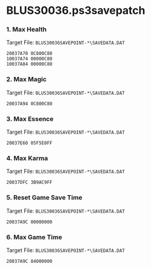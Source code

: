 # BLUS30036.ps3savepatch

### 1. Max Health

Target File: `BLUS30036SAVEPOINT-*\SAVEDATA.DAT`

```
20037A70 0C800C80
10037A74 00000C80
10037A84 00000C80
```

### 2. Max Magic

Target File: `BLUS30036SAVEPOINT-*\SAVEDATA.DAT`

```
20037A94 0C800C80
```

### 3. Max Essence

Target File: `BLUS30036SAVEPOINT-*\SAVEDATA.DAT`

```
20037E60 05F5E0FF
```

### 4. Max Karma

Target File: `BLUS30036SAVEPOINT-*\SAVEDATA.DAT`

```
20037DFC 3B9AC9FF
```

### 5. Reset Game Save Time

Target File: `BLUS30036SAVEPOINT-*\SAVEDATA.DAT`

```
20037A9C 00000000
```

### 6. Max Game Time

Target File: `BLUS30036SAVEPOINT-*\SAVEDATA.DAT`

```
20037A9C 84000000
```

